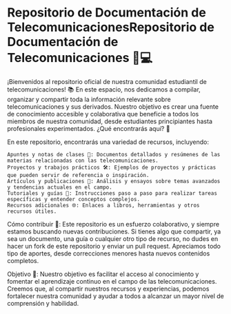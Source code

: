 # Repositorio de Documentación de TelecomunicacionesRepositorio de Documentación de Telecomunicaciones 📡💻

¡Bienvenidos al repositorio oficial de nuestra comunidad estudiantil de telecomunicaciones! 📚 En este espacio, nos dedicamos a compilar, organizar y compartir toda la información relevante sobre telecomunicaciones y sus derivados. Nuestro objetivo es crear una fuente de conocimiento accesible y colaborativa que beneficie a todos los miembros de nuestra comunidad, desde estudiantes principiantes hasta profesionales experimentados.
¿Qué encontrarás aquí? 📂

En este repositorio, encontrarás una variedad de recursos, incluyendo:

    Apuntes y notas de clases 📖: Documentos detallados y resúmenes de las materias relacionadas con las telecomunicaciones.
    Proyectos y trabajos prácticos 🛠️: Ejemplos de proyectos y prácticas que pueden servir de referencia o inspiración.
    Artículos y publicaciones 📝: Análisis y ensayos sobre temas avanzados y tendencias actuales en el campo.
    Tutoriales y guías 📘: Instrucciones paso a paso para realizar tareas específicas y entender conceptos complejos.
    Recursos adicionales 🌐: Enlaces a libros, herramientas y otros recursos útiles.

Cómo contribuir 🤝:
Este repositorio es un esfuerzo colaborativo, y siempre estamos buscando nuevas contribuciones. Si tienes algo que compartir, ya sea un documento, una guía o cualquier otro tipo de recurso, no dudes en hacer un fork de este repositorio y enviar un pull request. Apreciamos todo tipo de aportes, desde correcciones menores hasta nuevos contenidos completos.

Objetivo 🎯:
Nuestro objetivo es facilitar el acceso al conocimiento y fomentar el aprendizaje continuo en el campo de las telecomunicaciones. Creemos que, al compartir nuestros recursos y experiencias, podemos fortalecer nuestra comunidad y ayudar a todos a alcanzar un mayor nivel de comprensión y habilidad.
